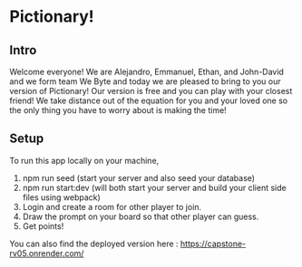 # Pictionary!

## Intro

Welcome everyone! We are Alejandro, Emmanuel, Ethan, and John-David and we form team We Byte and today we are pleased to bring to you our version of Pictionary!
Our version is free and you can play with your closest friend! We take distance out of the equation for you and your loved one so the only thing you have to worry about is making the time!

## Setup

To run this app locally on your machine,

1. npm run seed (start your server and also seed your database)
2. npm run start:dev (will both start your server and build your client side files using webpack)
3. Login and create a room for other player to join.
4. Draw the prompt on your board so that other player can guess.
5. Get points!

You can also find the deployed version here :
https://capstone-rv05.onrender.com/

```

```
